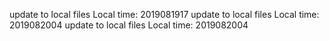 update to local files
Local time:  2019081917
update to local files
Local time:  2019082004
update to local files
Local time:  2019082004
